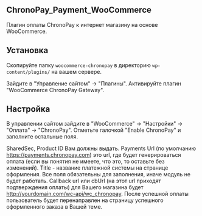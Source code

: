 ## ChronoPay_Payment_WooCommerce

Плагин оплаты ChronoPay к интернет магазину на основе WooCommerce.

## Установка

Скопируйте папку `woocommerce-chronopay` в директорию `wp-content/plugins/` на вашем сервере.

Зайдите в "Управление сайтом" -> "Плагины". Активируйте плагин "WooCommerce ChronoPay Gateway".

## Настройка

В управлении сайтом зайдите в "WooCommerce" -> "Настройки" -> "Оплата" -> "ChronoPay". Отметьте галочкой  "Enable ChronoPay" и заполните остальные поля.

SharedSec, Product ID Вам должны выдать. Payments Url (по умолчанию https://payments.chronopay.com) это url, где будет генерироваться оплата (если вы понятия не имеете, что это, то оставьте без изменений). Title - название платежной системы на странице оформления. Все поля обязательны для заполнения, иначе модуль не будет работать.
Callback url или cbUrl (на этот url приходят подтверждения оплаты) для Вашего магазина будет http://yourdomain.com/wc-api/wc_chronopay. После успешной оплаты пользователь будет перенаправлен на страницу успешного оформленного заказа в Вашей теме.